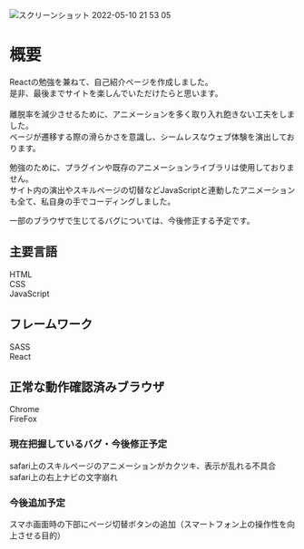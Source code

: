 ![スクリーンショット 2022-05-10 21 53 05](https://user-images.githubusercontent.com/96303806/167634741-7584169b-2bd2-4dd6-9d83-417f7bd2eba2.png)


<h1>概要</h1>

Reactの勉強を兼ねて、自己紹介ページを作成しました。<br>
是非、最後までサイトを楽しんでいただけたらと思います。<br>
<br>
離脱率を減少させるために、アニメーションを多く取り入れ飽きない工夫をしました。<br>
ページが遷移する際の滑らかさを意識し、シームレスなウェブ体験を演出しております。

勉強のために、プラグインや既存のアニメーションライブラリは使用しておりません。<br>
サイト内の演出やスキルページの切替などJavaScriptと連動したアニメーションも全て、私自身の手でコーディングしました。

一部のブラウザで生じてるバグについては、今後修正する予定です。

<h2>主要言語</h2>
HTML<br/>
CSS<br/>
JavaScript

<h2>フレームワーク</h3>
SASS<br/>
React

<h2>正常な動作確認済みブラウザ</h2>
Chrome<br>
FireFox

<h3>現在把握しているバグ・今後修正予定</h3>
safari上のスキルページのアニメーションがカクツキ、表示が乱れる不具合<br>
safari上の右上ナビの文字崩れ

<h3>今後追加予定</h3>
スマホ画面時の下部にページ切替ボタンの追加（スマートフォン上の操作性を向上させる目的）
